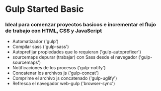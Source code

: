 # Gulp Started Basic
### Ideal para comenzar proyectos basicos e incrementar el flujo de trabajo con HTML, CSS y JavaScript
- Automatizador ('gulp')
- Compilar sass ('gulp-sass')
- Autoprefijar propiedades que lo requieran ('gulp-autoprefixer')
- sourcemaps depurar (trabajar) con Sass desde el navegador ('gulp-sourcemaps')
- Notificaciones de los procesos ('gulp-notify')
- Concatenar los archivos js ('gulp-concat')
- Comprime el archivo js concatenado ('gulp-uglify')
- Refresca el navegador web-gulp ('browser-sync')
